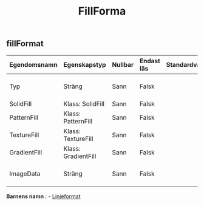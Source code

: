 ﻿---
title: FillForma
second_title: Aspose.Cells Cloud Documen
type: docs
url: /sv/specification/model/fillformat/
description: "Aspose.Cells Molnmodellspecifikation: FillFormat. Hantera enkelt Excel och andra kalkylarksdokument med funktioner som att öppna, generera, redigera, dela, slå samman, jämföra och konvertera"
weight: 50
---
## **fillFormat**

 

| Egendomsnamn| Egenskapstyp| Nullbar| Endast läs| Standardvärde| Beskrivning|
|:- |:- |:- |:- |:- |:- |
| Typ| Sträng| Sann| Falsk|| Hämtar och ställer in fyllningstypen.|
| SolidFill| Klass: SolidFill| Sann| Falsk|| Får objekt.|
| PatternFill| Klass: PatternFill| Sann| Falsk|| Får objekt.|
| TextureFill| Klass: TextureFill| Sann| Falsk|| Får objekt.|
| GradientFill| Klass: GradientFill| Sann| Falsk|| Får objekt.|
| ImageData| Sträng| Sann| Falsk|| Hämtar och ställer in bildbildsdata.|

**Barnens namn** : 
	-  [Linjeformat](lineformat) 
